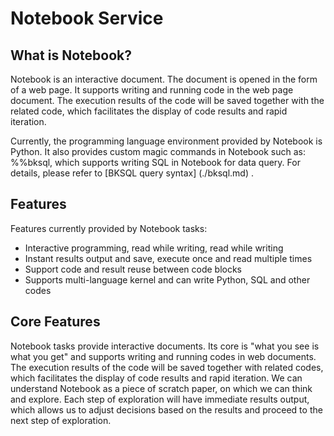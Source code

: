 # Notebook Service

## What is Notebook?

Notebook is an interactive document. The document is opened in the form of a web page. It supports writing and running code in the web page document. The execution results of the code will be saved together with the related code, which facilitates the display of code results and rapid iteration.

Currently, the programming language environment provided by Notebook is Python. It also provides custom magic commands in Notebook such as: %%bksql, which supports writing SQL in Notebook for data query. For details, please refer to [BKSQL query syntax] (./bksql.md) .

## Features

Features currently provided by Notebook tasks:

- Interactive programming, read while writing, read while writing
- Instant results output and save, execute once and read multiple times
- Support code and result reuse between code blocks
- Supports multi-language kernel and can write Python, SQL and other codes

## Core Features

Notebook tasks provide interactive documents. Its core is "what you see is what you get" and supports writing and running codes in web documents. The execution results of the code will be saved together with related codes, which facilitates the display of code results and rapid iteration. We can understand Notebook as a piece of scratch paper, on which we can think and explore. Each step of exploration will have immediate results output, which allows us to adjust decisions based on the results and proceed to the next step of exploration.